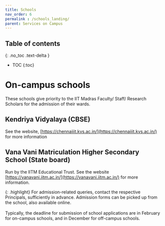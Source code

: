 ```yaml
---
title: Schools
nav_order: 6
permalink : /schools_landing/
parent: Services on Campus
---
```


## Table of contents
{: .no_toc .text-delta } 
* TOC
{:toc}

# On-campus schools
These schools give priority to the IIT Madras Faculty/ Staff/ Research Scholars for the admission of their wards. 

## Kendriya Vidyalaya (CBSE)
See the website, [https://chennaiiit.kvs.ac.in/](https://chennaiiit.kvs.ac.in/) for more information

## Vana Vani Matriculation Higher Secondary School (State board)
Run by the IITM Educational Trust. See the website [https://vanavani.iitm.ac.in/](https://vanavani.iitm.ac.in/) for more information. 

{: .highlight}
For admission-related queries, contact the respective Principals, sufficiently in advance. 
Admission forms can be picked up from the school, also available online.<br><br>
Typically, the deadline for submission of school applications are in February for on-campus schools, and in December for off-campus schools. 